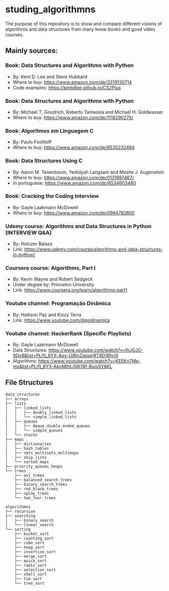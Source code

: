 # studing_algorithmns
The purpose of this repository is to show and compare different visions of algorithms and data structures from many know books and good video courses.

## Mainly sources:
### Book: Data Structures and Algorithms with Python
- By: Kent D. Lee and Steve Hubbard
- Where to buy: https://www.amazon.com/dp/3319130714
- Code examples: https://kentdlee.github.io/CS2Plus

### Book: Data Structures and Algorithms with Python
- By: Michael T. Goodrich, Roberto Tamassia and Michael H. Goldwasser 
- Where to buy: https://www.amazon.com/dp/1118290275/

### Book: Algoritmos em Linguagem C
- By: Paulo Feofiloff
- Where to buy: https://www.amazon.com/dp/8535232494

### Book: Data Structures Using C
- By: Aaron M. Tenenbaum, Yedidyah Langsam and Moshe J. Augenstein
- Where to buy: https://www.amazon.com/dp/0131997467/
- In portuguese: https://www.amazon.com/dp/8534603480

### Book: Cracking the Coding Interview
- By: Gayle Laakmann McDowell
- Where to buy: https://www.amazon.com/dp/0984782850

### Udemy course: Algorithms and Data Structures in Python (INTERVIEW Q&A)
- By: Holczer Balazs
- Link: https://www.udemy.com/course/algorithms-and-data-structures-in-python/

### Coursera course: Algorithms, Part I
- By: Kevin Wayne and Robert Sedgeck
- Under degree by: Princeton University
- Link: https://www.coursera.org/learn/algorithms-part1 

### Youtube channel: Programação Dinâmica
- By: Hallison Paz and Kizzy Terra
- Link: https://www.youtube.com/@pgdinamica

### Youtube channel: HackerRank (Specific Playlists)
- By: Gayle Laakmann McDowell
- Data Structures: https://www.youtube.com/watch?v=IhJGJG-9Dx8&list=PLI1t_8YX-Apv-UiRlnZwqqrRT8D1RhriX
- Algorithms: https://www.youtube.com/watch?v=KEEKn7Me-ms&list=PLI1t_8YX-ApvMthLj56t1Rf-Buio5Y8KL

## File Structures

```
data_structures
├── arrays
├── lists
│   ├── linked_lists
│   │   ├── doubly_linked_lists
│   │   └── simple_linked_lists
│   ├── queues
│   │   ├── deque_double_ended_queues
│   │   └── simple_queues
│   └── stacks
├── maps
│   ├── dictionaries
│   ├── hash_tables
│   ├── sets_multisets_multimaps
│   ├── skip_lists
│   └── sorted_maps
├── priority_queues_heaps
└── trees
    ├── avl_trees
    ├── balanced_search_trees
    ├── binary_search_trees
    ├── red_black_trees
    ├── splay_trees
    └── two_four_trees
```

```
algorithmns
├── recursion
├── searching
│   ├── binary_search
│   └── linear_search
└── sorting
    ├── bucket_sort
    ├── counting_sort
    ├── cube_sort
    ├── heap_sort
    ├── insertion_sort
    ├── merge_sort
    ├── quick_sort
    ├── radix_sort
    ├── selection_sort
    ├── shell_sort
    ├── tim_sort
    └── tree_sort

```
